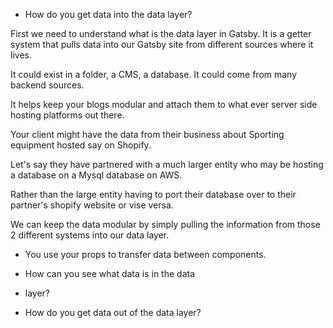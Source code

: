 - How do you get data into the data layer?

First we need to understand what is the data layer in Gatsby. It is a getter system that pulls data into our Gatsby site from different sources where it lives. 

It could exist in a folder, a CMS, a database. It could come from many backend sources.

It helps keep your blogs modular and attach them to what ever server side hosting platforms out there. 

Your client might have the data from their business about Sporting equipment hosted say on Shopify. 

Let's say they have partnered with a much larger entity who may be hosting a database on a Mysql database on AWS. 

Rather than the large entity having to port their database over to their partner's shopify website or vise versa. 

We can keep the data modular by simply pulling the information from those 2 different systems into our data layer.

- You use your props to transfer data between components. 



- How can you see what data is in the data 

- layer?


- How do you get data out of the data layer?